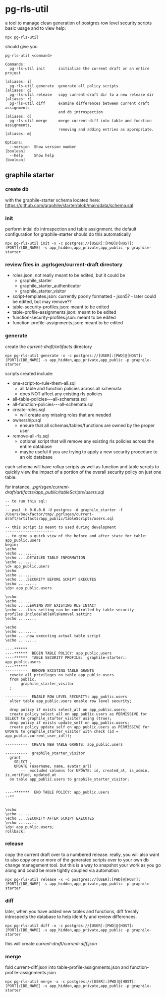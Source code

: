 # pg-rls-util
a tool to manage clean generation of postgres row level security scripts
basic usage and to view help:
```
npx pg-rls-util
```
should give you
```
pg-rls-util <command>

Commands:
  pg-rls-util init      initialize the current draft or an entire project
                                                                    [aliases: i]
  pg-rls-util generate  generate all policy scripts                 [aliases: g]
  pg-rls-util release   copy current-draft dir to a new release dir [aliases: r]
  pg-rls-util diff      examine differences between current draft assignments
                        and db introspection                        [aliases: d]
  pg-rls-util merge     merge current-diff into table and function assignments,
                        removing and adding entries as appropriate. [aliases: m]

Options:
  --version  Show version number                                       [boolean]
  --help     Show help                                                 [boolean]
  ```
## graphile starter 
### create db
with the graphile-starter schema located here: https://github.com/graphile/starter/blob/main/data/schema.sql
### init
perform intial db introspection and table assignment.  the default configuration for graphile-starter should do this automatically
```
npx pg-rls-util init -x -c postgres://[USER]:[PWD]@[HOST]:[PORT]/[DB_NAME] -s app_hidden,app_private,app_public -p graphile-starter
```
### review files in .pgrlsgen/current-draft directory
- roles.json: not really meant to be edited, but it could be
  - graphile_starter
  - graphile_starter_authenticator
  - graphile_starter_visitor
- script-templates.json: currently poorly formatted - json5? - later could be edited, but may remove??
- table-security-profiles.json: meant to be edited
- table-profile-assignments.json: meant to be edited
- function-security-profiles.json: meant to be edited
- function-profile-assignments.json: meant to be edited
### generate
create the *current-draft/artifacts* directory
```
npx pg-rls-util generate -x -c postgres://[USER]:[PWD]@[HOST]:[PORT]/[DB_NAME] -s app_hidden,app_private,app_public -p graphile-starter
```
scripts created include:
- one-script-to-rule-them-all.sql
  - all table and function policies across all schemata
  - does NOT affect any existing rls policies
- all-table-policies---all-schemata.sql
- all-function-policies---all-schemata.sql
- create-roles.sql
  - will create any missing roles that are needed
- ownership.sql
  - ensure that all schemas/tables/functions are owned by the proper user
- remove-all-rls.sql
  - optional script that will remove any existing rls policies across the entire database
  - maybe useful if you are trying to apply a new security procedure to an old database

each schema will have rollup scripts as well as function and table scripts to quickly view the impact of a portion of the overall security policy on just one table. 

for instance, *.pgrlsgen/current-draft/artifacts/app_public/tableScripts/users.sql*
```
-- to run this sql:
--
-- psql -h 0.0.0.0 -U postgres -d graphile_starter -f /Users/buckfactor/tmp/.pgrlsgen/current-draft/artifacts/app_public/tableScripts/users.sql

-- this script is meant to used during development                    ----------------------
-- to give a quick view of the before and after state for table:      app_public.users
begin;
\echo
\echo ........
\echo ....DETAILED TABLE INFORMATION
\echo ........
\d+ app_public.users
\echo
\echo ........
\echo ....SECURITY BEFORE SCRIPT EXECUTES
\echo ........
\dp+ app_public.users

\echo
\echo ........
\echo ....LEAVING ANY EXISTING RLS INTACT
\echo ....this setting can be controlled by table-security-profiles.includeTableRlsRemoval settinc
\echo ........

\echo
\echo ........
\echo ....now executing actual table script
\echo ........

----******
----******  BEGIN TABLE POLICY: app_public.users
----******  TABLE SECURITY PROFILE:  graphile-starter:: app_public.users
----******
----------  REMOVE EXISTING TABLE GRANTS
  revoke all privileges on table app_public.users
  from public,
       graphile_starter_visitor
  ;

----------  ENABLE ROW LEVEL SECURITY: app_public.users
  alter table app_public.users enable row level security;

  drop policy if exists select_all on app_public.users;
  create policy select_all on app_public.users as PERMISSIVE for SELECT to graphile_starter_visitor using (true);
  drop policy if exists update_self on app_public.users;
  create policy update_self on app_public.users as PERMISSIVE for UPDATE to graphile_starter_visitor with check (id = app_public.current_user_id());

----------  CREATE NEW TABLE GRANTS: app_public.users

----------  graphile_starter_visitor
  grant
    SELECT ,
    UPDATE (username, name, avatar_url)
       --  excluded columns for UPDATE: id, created_at, is_admin, is_verified, updated_at
  on table app_public.users to graphile_starter_visitor;


----*******  END TABLE POLICY: app_public.users
--**


\echo
\echo ........
\echo ....SECURITY AFTER SCRIPT EXECUTES
\echo ........
\dp+ app_public.users;
rollback;
```
### release
copy the current draft over to a numbered release.  really, you will also want to also copy one or more of the generated scripts over to your own db change management tool.  but this is a way to snapshot your work as you go along and could be more tightly coupled via automation
```
npx pg-rls-util release -x -c postgres://[USER]:[PWD]@[HOST]:[PORT]/[DB_NAME] -s app_hidden,app_private,app_public -p graphile-starter
```
### diff
later, when you have added new tables and functions, diff freshly introspects the database to help identify and review differences.
```
npx pg-rls-util diff -x -c postgres://[USER]:[PWD]@[HOST]:[PORT]/[DB_NAME] -s app_hidden,app_private,app_public -p graphile-starter
```
this will create *current-draft/current-diff.json*
### merge
fold current-diff.json into table-profile-assignments.json and function-profile-assignments.json
```
npx pg-rls-util merge -x -c postgres://[USER]:[PWD]@[HOST]:[PORT]/[DB_NAME] -s app_hidden,app_private,app_public -p graphile-starter
```
